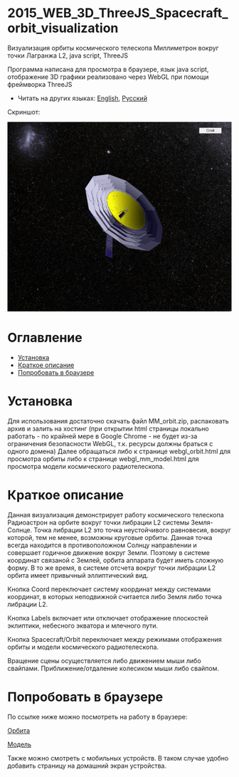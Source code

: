 # 2015_WEB_3D_ThreeJS_Spacecraft_orbit_visualization
Визуализация орбиты космического телескопа Миллиметрон вокруг точки Лагранжа L2, java script, ThreeJS

Программа написана для просмотра в браузере, язык java script, отображение 3D графики реализовано через WebGL при помощи фреймворка ThreeJS

* Читать на других языках: [English](README.md), [Русский](README.ru.md)

Скриншот:

![Screenshot](screenshots.gif)

# Оглавление
- [Установка](#Установка)
- [Краткое описание](#Краткое-описание)
- [Попробовать в браузере](#Попробовать-в-браузере)


# Установка

Для использования достаточно скачать файл MM_orbit.zip, распаковать архив и залить на хостинг (при открытии html страницы локально работать - по крайней мере в Google Chrome - не будет из-за ограничения безопасности WebGL, т.к. ресурсы должны браться с одного домена)
Далее обращаться либо к странице webgl_orbit.html для просмотра орбиты либо к странице webgl_mm_model.html для просмотра модели космического радиотелескопа.

# Краткое описание

Данная визуализация демонстрирует работу космического телескопа Радиоастрон на орбите вокруг точки либрации L2 системы Земля-Солнце. Точка либрации L2 это точка неустойчивого равновесия, вокруг которой, тем не менее, возможны круговые орбиты.
Данная точка всегда находится в противоположном Солнцу направлении и совершает годичное движение вокруг Земли. Поэтому в системе координат связаной с Землей, орбита аппарата будет иметь сложную форму. В то же время, в системе отсчета 
вокруг точки либрации L2 орбита имеет привычный эллиптический вид. 

Кнопка Coord переключает систему координат между системами координат, в которых неподвижной считается либо Земля либо точка либрации L2.

Кнопка Labels включает или отключает отображение плоскостей эклиптики, небесного экватора и млечного пути.

Кнопка Spacecraft/Orbit переключает между режимами отображения орбиты и модели космического радиотелескопа.

Вращение сцены осуществляется либо движением мыши либо свайпами. Приближение/отдаление колесиком мыши либо свайпом.

# Попробовать в браузере

По ссылке ниже можно посмотреть на работу в браузере:

[Орбита](https://andrey-andrianov.github.io/sites/MM_orbit/webgl_orbit.html)

[Модель](https://andrey-andrianov.github.io/sites/MM_orbit/webgl_mm_model.html)

Также можно смотреть с мобильных устройств. В таком случае удобно добавить страницу на домашний экран устройства.
